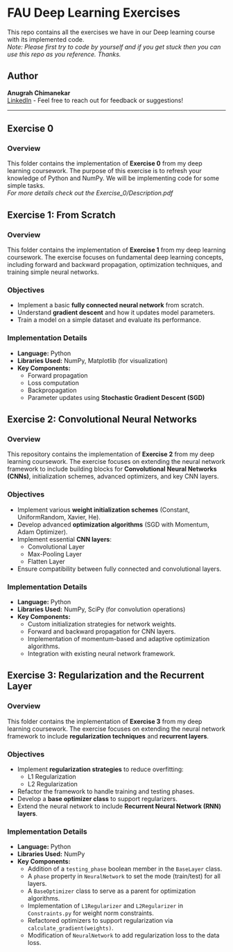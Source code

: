 # FAU Deep Learning Exercises
This repo contains all the exercises we have in our Deep learning course with its implemented code. <br />
*Note: Please first try to code by yourself and if you get stuck then you can use this repo as you reference. Thanks.*

## Author
**Anugrah Chimanekar**<br />
[LinkedIn](https://www.linkedin.com/in/anugrah-chimanekar/) - Feel free to reach out for feedback or suggestions!

---

## Exercise 0
### Overview
This folder contains the implementation of **Exercise 0** from my deep learning coursework. The purpose of this exercise is to refresh your knowledge of Python and NumPy. We will be implementing code for some simple tasks. <br />
*For more details check out the Exercise_0/Description.pdf*

## Exercise 1: From Scratch
### Overview
This folder contains the implementation of **Exercise 1** from my deep learning coursework. The exercise focuses on fundamental deep learning concepts, including forward and backward propagation, optimization techniques, and training simple neural networks.

### Objectives
- Implement a basic **fully connected neural network** from scratch.
- Understand **gradient descent** and how it updates model parameters.
- Train a model on a simple dataset and evaluate its performance.

### Implementation Details
- **Language:** Python
- **Libraries Used:** NumPy, Matplotlib (for visualization)
- **Key Components:**
  - Forward propagation
  - Loss computation
  - Backpropagation
  - Parameter updates using **Stochastic Gradient Descent (SGD)**

## Exercise 2: Convolutional Neural Networks
### Overview
This repository contains the implementation of **Exercise 2** from my deep learning coursework. The exercise focuses on extending the neural network framework to include building blocks for **Convolutional Neural Networks (CNNs)**, initialization schemes, advanced optimizers, and key CNN layers.

### Objectives
- Implement various **weight initialization schemes** (Constant, UniformRandom, Xavier, He).
- Develop advanced **optimization algorithms** (SGD with Momentum, Adam Optimizer).
- Implement essential **CNN layers**:
  - Convolutional Layer
  - Max-Pooling Layer
  - Flatten Layer
- Ensure compatibility between fully connected and convolutional layers.

### Implementation Details
- **Language:** Python
- **Libraries Used:** NumPy, SciPy (for convolution operations)
- **Key Components:**
  - Custom initialization strategies for network weights.
  - Forward and backward propagation for CNN layers.
  - Implementation of momentum-based and adaptive optimization algorithms.
  - Integration with existing neural network framework.

## Exercise 3: Regularization and the Recurrent Layer
### Overview
This folder contains the implementation of **Exercise 3** from my deep learning coursework. The exercise focuses on extending the neural network framework to include **regularization techniques** and **recurrent layers**.

### Objectives
- Implement **regularization strategies** to reduce overfitting:
  - L1 Regularization
  - L2 Regularization
- Refactor the framework to handle training and testing phases.
- Develop a **base optimizer class** to support regularizers.
- Extend the neural network to include **Recurrent Neural Network (RNN) layers**.

### Implementation Details
- **Language:** Python
- **Libraries Used:** NumPy
- **Key Components:**
  - Addition of a `testing_phase` boolean member in the `BaseLayer` class.
  - A `phase` property in `NeuralNetwork` to set the mode (train/test) for all layers.
  - A `BaseOptimizer` class to serve as a parent for optimization algorithms.
  - Implementation of `L1Regularizer` and `L2Regularizer` in `Constraints.py` for weight norm constraints.
  - Refactored optimizers to support regularization via `calculate_gradient(weights)`.
  - Modification of `NeuralNetwork` to add regularization loss to the data loss.